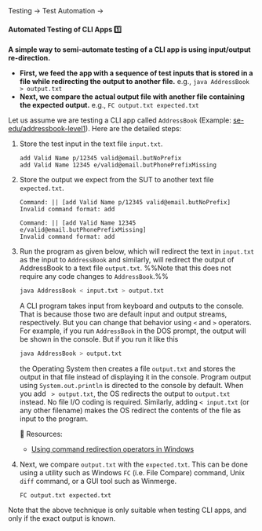 <link rel="stylesheet" href="{{baseUrl}}/css/textbook.css">

<div class="website-content">

<div id="path">Testing &rarr; Test Automation &rarr;</div>

<div id="title">

#### Automated Testing of CLI Apps :one:

</div>

<div id="body">

**A simple way to semi-automate testing of a <trigger for="pop:cli">CLI</trigger> app is using input/output re-direction.**
  * **First, we feed the app with a sequence of test inputs that is stored in a file while redirecting the output to another file.** e.g., `java AddressBook > output.txt`
  * **Next, we compare the actual output file with another file containing the expected output.** e.g., `FC output.txt expected.txt`

Let us assume we are testing a CLI app called `AddressBook` (Example: [se-edu/addressbook-level1](https://github.com/nus-cs2103-AY1617S1/addressbook-level1)). Here are the detailed steps:

1. Store the test input in the text file `input.txt`. 
 
   <panel header="%%:package: Example `input.txt`%%" type="seamless">
   
   ```
   add Valid Name p/12345 valid@email.butNoPrefix
   add Valid Name 12345 e/valid@email.butPhonePrefixMissing
   ```
   
   </panel>

1. Store the output we expect from the SUT to another text file `expected.txt`. 
   
   <panel header="%%:package: Example `expected.txt`%%" type="seamless">
   
   ```
   Command: || [add Valid Name p/12345 valid@email.butNoPrefix]
   Invalid command format: add 
   
   Command: || [add Valid Name 12345 e/valid@email.butPhonePrefixMissing]
   Invalid command format: add 
   ```
   </panel>
   
1. Run the program as given below, which will redirect the text in `input.txt` as the input to `AddressBook` and similarly, will redirect the output of AddressBook to a text file `output.txt`. %%Note that this does not require any code changes to `AddressBook`.%%

   ```sh
   java AddressBook < input.txt > output.txt
   ```
   <panel header="%%More on the `>` operator and the `<` operator. :zero:%%" alt="I/O redirection info" type="seamless" >
   
   A CLI program takes input from keyboard and outputs to the console. That is because those two are default input and output streams, respectively. But you can change that behavior using ` < ` and ` > ` operators. For example, if you run `AddressBook` in the DOS prompt, the output will be shown in the console. But if you run it like this
   
   ```sh
   java AddressBook > output.txt 
   ```
   
   the Operating System then creates a file `output.txt` and stores the output in that file instead of displaying it in the console. Program output using `System.out.println` is directed to the console by default. When you add ` > output.txt`, the OS redirects the output to `output.txt` instead. No file I/O coding is required. Similarly, adding ` < input.txt ` (or any other filename) makes the OS redirect the contents of the file as input to the program.
   
   <tip-box>
   
   :paperclip: Resources:
   * [Using command redirection operators in Windows](http://technet.microsoft.com/en-us/library/bb490982.aspx)
   
   </tip-box>
   
   </panel><p/>

1. Next, we compare `output.txt` with the `expected.txt`. This can be done using a utility such as Windows `FC` (i.e. File Compare) command, Unix `diff` command, or a GUI tool such as Winmerge. 

   ```
   FC output.txt expected.txt
   ```

Note that the above technique is only suitable when testing CLI apps, and only if the exact output is known.

<include src="../../../common/popOvers.md#cli" />

</div>

<div id="extras">
</div>

</div>
